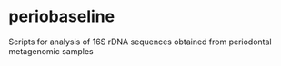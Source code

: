 # periobaseline
Scripts for analysis of 16S rDNA sequences obtained from periodontal metagenomic samples
